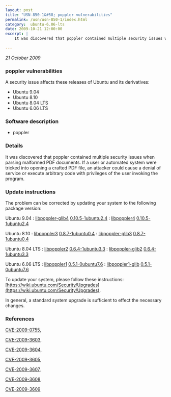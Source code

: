 ```yaml
---
layout: post
title: "USN-850-1&#58; poppler vulnerabilities"
permalink: /usn/usn-850-1/index.html
category:  ubuntu-6.06-lts
date: 2009-10-21 12:00:00
excerpt: |
    It was discovered that poppler contained multiple security issues when parsing malformed PDF documents. If a user or automated system were tricked into opening a crafted PDF file, an attacker could cause a denial of service or execute arbitrary code with privileges of the user invoking the program. 
    
--- 
```

 
 

*21 October 2009*

### poppler vulnerabilities

A security issue affects these releases of Ubuntu and its derivatives:

* Ubuntu 9.04
* Ubuntu 8.10
* Ubuntu 8.04 LTS
* Ubuntu 6.06 LTS

### Software description

* poppler 

### Details

It was discovered that poppler contained multiple security issues when parsing malformed PDF documents. If a user or automated system were tricked into opening a crafted PDF file, an attacker could cause a denial of service or execute arbitrary code with privileges of the user invoking the program. 

### Update instructions

The problem can be corrected by updating your system to the following package version:

Ubuntu 9.04
 : [libpoppler-glib4](https://launchpad.net/ubuntu/+source/poppler) <span> [0.10.5-1ubuntu2.4](https://launchpad.net/ubuntu/+source/poppler/0.10.5-1ubuntu2.4) </span> 
 : [libpoppler4](https://launchpad.net/ubuntu/+source/poppler) <span> [0.10.5-1ubuntu2.4](https://launchpad.net/ubuntu/+source/poppler/0.10.5-1ubuntu2.4) </span> 

Ubuntu 8.10
 : [libpoppler3](https://launchpad.net/ubuntu/+source/poppler) <span> [0.8.7-1ubuntu0.4](https://launchpad.net/ubuntu/+source/poppler/0.8.7-1ubuntu0.4) </span> 
 : [libpoppler-glib3](https://launchpad.net/ubuntu/+source/poppler) <span> [0.8.7-1ubuntu0.4](https://launchpad.net/ubuntu/+source/poppler/0.8.7-1ubuntu0.4) </span> 

Ubuntu 8.04 LTS
 : [libpoppler2](https://launchpad.net/ubuntu/+source/poppler) <span> [0.6.4-1ubuntu3.3](https://launchpad.net/ubuntu/+source/poppler/0.6.4-1ubuntu3.3) </span> 
 : [libpoppler-glib2](https://launchpad.net/ubuntu/+source/poppler) <span> [0.6.4-1ubuntu3.3](https://launchpad.net/ubuntu/+source/poppler/0.6.4-1ubuntu3.3) </span> 

Ubuntu 6.06 LTS
 : [libpoppler1](https://launchpad.net/ubuntu/+source/poppler) <span> [0.5.1-0ubuntu7.6](https://launchpad.net/ubuntu/+source/poppler/0.5.1-0ubuntu7.6) </span> 
 : [libpoppler1-glib](https://launchpad.net/ubuntu/+source/poppler) <span> [0.5.1-0ubuntu7.6](https://launchpad.net/ubuntu/+source/poppler/0.5.1-0ubuntu7.6) </span> 

To update your system, please follow these instructions: [https://wiki.ubuntu.com/Security/Upgrades](https://wiki.ubuntu.com/Security/Upgrades).

In general, a standard system upgrade is sufficient to effect the necessary changes. 

### References

 
 [CVE-2009-0755](http://people.ubuntu.com/~ubuntu-security/cve/CVE-2009-0755), 

 [CVE-2009-3603](http://people.ubuntu.com/~ubuntu-security/cve/CVE-2009-3603), 

 [CVE-2009-3604](http://people.ubuntu.com/~ubuntu-security/cve/CVE-2009-3604), 

 [CVE-2009-3605](http://people.ubuntu.com/~ubuntu-security/cve/CVE-2009-3605), 

 [CVE-2009-3607](http://people.ubuntu.com/~ubuntu-security/cve/CVE-2009-3607), 

 [CVE-2009-3608](http://people.ubuntu.com/~ubuntu-security/cve/CVE-2009-3608), 

 [CVE-2009-3609](http://people.ubuntu.com/~ubuntu-security/cve/CVE-2009-3609)
 

